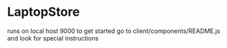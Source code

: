 # LaptopStore
runs on local host 9000
to get started go to client/components/README.js and look for special instructions
